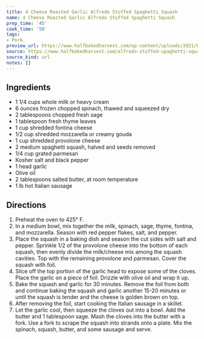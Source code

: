 ```yaml
---
title: 4 Cheese Roasted Garlic Alfredo Stuffed Spaghetti Squash
name: 4 Cheese Roasted Garlic Alfredo Stuffed Spaghetti Squash
prep_time: '45'
cook_time: '50'
tags:
- Pork
preview_url: https://www.halfbakedharvest.com/wp-content/uploads/2021/09/4-Cheese-Roasted-Garlic-Alfredo-Stuffed-Spaghetti-Squash-7.jpg
source: https://www.halfbakedharvest.com/alfredo-stuffed-spaghetti-squash/
source_kind: url
notes: []
---
```


## Ingredients
- 1 1/4 cups whole milk or heavy cream
- 6 ounces frozen chopped spinach, thawed and squeezed dry
- 2 tablespoons chopped fresh sage
- 1 tablespoon fresh thyme leaves
- 1 cup shredded fontina cheese
- 1/2 cup shredded mozzarella or creamy gouda
- 1 cup shredded provolone cheese
- 2  medium spaghetti squash, halved and seeds removed
- 1/4 cup grated parmesan
- Kosher salt and black pepper
- 1 head garlic
- Olive oil
- 2 tablespoons salted butter, at room temperature
- 1 lb hot Italian sausage 


## Directions
1. Preheat the oven to 425° F.
2. In a medium bowl, mix together the milk, spinach, sage, thyme, fontina, and mozzarella. Season with red pepper flakes, salt, and pepper.
3. Place the squash in a baking dish and season the cut sides with salt and pepper. Sprinkle 1/2 of the provolone cheese into the bottom of each squash, then evenly divide the milk/cheese mix among the squash cavities. Top with the remaining provolone and parmesan. Cover the squash with foil.
4. Slice off the top portion of the garlic head to expose some of the cloves. Place the garlic on a piece of foil. Drizzle with olive oil and wrap it up.
5. Bake the squash and garlic for 30 minutes. Remove the foil from both and continue baking the squash and garlic another 15-20 minutes or until the squash is tender and the cheese is golden brown on top.
6. After removing the foil, start cooking the Italian sausage in a skillet. 
7. Let the garlic cool, then squeeze the cloves out into a bowl. Add the butter and 1 tablespoon sage. Mash the cloves into the butter with a fork. Use a fork to scrape the squash into strands onto a plate. Mix the spinach, squash, butter, and some sausage and serve. 
